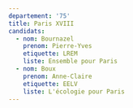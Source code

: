 ```yaml
---
departement: '75'
title: Paris XVIII
candidats:
  - nom: Bournazel
    prenom: Pierre-Yves
    etiquette: LREM
    liste: Ensemble pour Paris
  - nom: Boux
    prenom: Anne-Claire
    etiquette: EELV
    liste: L'écologie pour Paris
---
```

